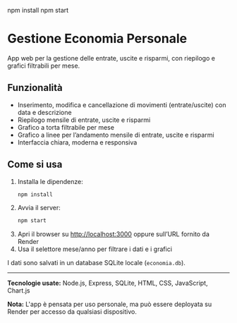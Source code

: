 npm install
npm start

# Gestione Economia Personale

App web per la gestione delle entrate, uscite e risparmi, con riepilogo e grafici filtrabili per mese.

## Funzionalità

- Inserimento, modifica e cancellazione di movimenti (entrate/uscite) con data e descrizione
- Riepilogo mensile di entrate, uscite e risparmi
- Grafico a torta filtrabile per mese
- Grafico a linee per l’andamento mensile di entrate, uscite e risparmi
- Interfaccia chiara, moderna e responsiva

## Come si usa

1. Installa le dipendenze:
   ```bash
   npm install
   ```
2. Avvia il server:
   ```bash
   npm start
   ```
3. Apri il browser su [http://localhost:3000](http://localhost:3000) oppure sull’URL fornito da Render
4. Usa il selettore mese/anno per filtrare i dati e i grafici

I dati sono salvati in un database SQLite locale (`economia.db`).

---

**Tecnologie usate:** Node.js, Express, SQLite, HTML, CSS, JavaScript, Chart.js

**Nota:** L'app è pensata per uso personale, ma può essere deployata su Render per accesso da qualsiasi dispositivo.
